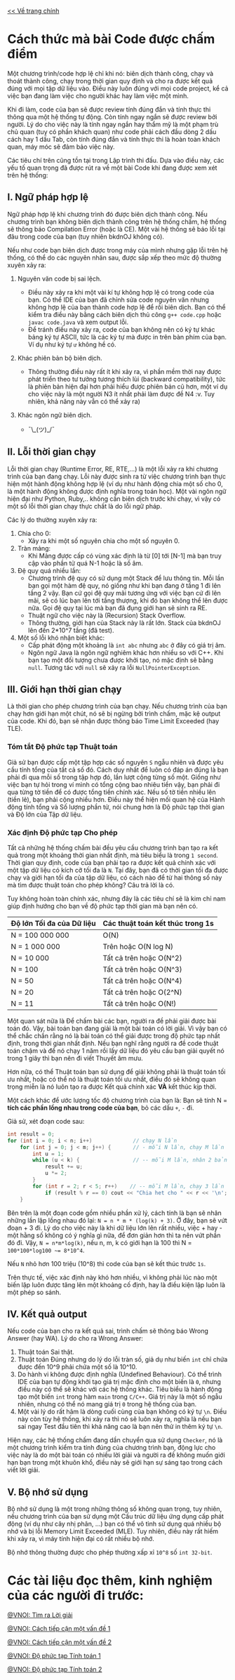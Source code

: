 [<< Về trang chính](../index.md)

# Cách thức mà bài Code được chấm điểm

Một chương trình/code hợp lệ chỉ khi nó: biên dịch thành công, chạy và thoát thành công, chạy trong thời gian quy định và cho ra được kết quả đúng với mọi tập dữ liệu vào. Điều này luôn đúng với mọi code project, kể cả việc bạn đang làm việc cho người khác hay làm việc một mình. 

Khi đi làm, code của bạn sẽ được review tính đúng đắn và tính thực thi thông qua một hệ thống tự động. Còn tính ngay ngắn sẽ được review bởi người. Lý do cho việc này là tính ngay ngắn hay thẩm mỹ là một phạm trù chủ quan (tuy có phần khách quan) như code phải cách đầu dòng 2 dấu cách hay 1 dấu Tab, còn tính đúng đắn và tính thực thi là hoàn toàn khách quan, máy móc sẽ đảm bảo việc này.

Các tiêu chí trên cũng tồn tại trong Lập trình thi đấu. Dựa vào điều này, các yếu tố quan trọng đã được rút ra về một bài Code khi đang được xem xét trên hệ thống:

## I. Ngữ pháp hợp lệ
Ngữ pháp hợp lệ khi chương trình đó được biên dịch thành công. Nếu chương trình bạn không biên dịch thành công trên hệ thống chấm, hệ thống sẽ thông báo Compilation Error (hoặc là CE). Một vài hệ thống sẽ báo lỗi tại đâu trong code của bạn (tuy nhiên bkdnOJ không có).

Nếu như code bạn biên dịch được trong máy của mình nhưng gặp lỗi trên hệ thống, có thể do các nguyên nhân sau, được sắp xếp theo mức độ thường xuyên xảy ra:
1. Nguyên văn code bị sai lệch.
    - Điều này xảy ra khi một vài kí tự không hợp lệ có trong code của bạn. Có thể IDE của bạn đã chỉnh sửa code nguyên văn nhưng không hợp lệ của bạn thành code hợp lệ để rồi biên dịch. Bạn có thể kiểm tra điều này bằng cách biên dịch thủ công `g++ code.cpp` hoặc `javac code.java` và xem output lỗi.
    - Để tránh điều này xảy ra, code của bạn không nên có ký tự khác bảng ký tự ASCII, tức là các ký tự mà được in trên bàn phím của bạn. Ví dụ như ký tự `ư` không hề có.

2. Khác phiên bản bộ biên dịch. 
    - Thông thường điều này rất ít khi xảy ra, vì phần mềm thời nay được phát triển theo tư tưởng tương thích lùi (backward compatibility), tức là phiên bản hiện đại hơn phải hiểu được phiên bản cũ hơn, một ví dụ cho việc này là một người N3 ít nhất phải làm được đề N4 :v. Tuy nhiên, khả năng này vẫn có thể xảy ra)

3. Khác ngôn ngữ biên dịch.
    - ¯\\\_(ツ)\_/¯

## II. Lỗi thời gian chạy
Lỗi thời gian chạy (Runtime Error, RE, RTE,...) là một lỗi xảy ra khi chương trình của bạn đang chạy. Lỗi này được sinh ra từ việc chương trình bạn thực hiện một hành động không hợp lệ (ví dụ như hành động chia một số cho 0, là một hành động không được định nghĩa trong toán học). Một vài ngôn ngữ hiện đại như Python, Ruby,.. không cần biên dịch trước khi chạy, vì vậy có một số lỗi thời gian chạy thực chất là do lỗi ngữ pháp.

Các lý do thường xuyên xảy ra:
1. Chia cho 0:
    - Xảy ra khi một số nguyên chia cho một số nguyên 0.
2. Tràn mảng:
    - Khi Mảng được cấp có vùng xác định là từ \[0\] tới \[N-1\] mà bạn truy cập vào phần tử quá N-1 hoặc là số âm.
3. Đệ quy quá nhiều lần:
    - Chương trình đệ quy có sử dụng một Stack để lưu thông tin. Mỗi lần bạn gọi một hàm đệ quy, nó giống như khi bạn đang ở tầng 1 đi lên tầng 2 vậy. Bạn cứ gọi đệ quy mãi tương ứng với việc bạn cứ đi lên mãi, sẽ có lúc bạn lên tới tầng thượng, khi đó bạn không thể lên được nữa. Gọi đệ quy tại lúc mà bạn đã đụng giới hạn sẽ sinh ra RE.
    - Thuật ngữ cho việc này là (Recursion) Stack Overflow.
    - Thông thường, giới hạn của Stack này là rất lớn. Stack của bkdnOJ lên đến 2*10^7 tầng (đã test).
4. Một số lỗi khó nhận biết khác:
    - Cấp phát động một khoảng là `int abc` nhưng `abc` ở đây có giá trị âm.
    - Ngôn ngữ Java là ngôn ngữ nghiêm khác hơn nhiều so với C++. Khi bạn tạo một đối tượng chưa được khởi tạo, nó mặc định sẽ bằng `null`. Tương tác với `null` sẽ xảy ra lỗi `NullPointerException`.

## III. Giới hạn thời gian chạy
Là thời gian cho phép chương trình của bạn chạy. Nếu chương trình của bạn chạy hơn giới hạn một chút, nó sẽ bị ngừng bởi trình chấm, mặc kệ output của code. Khi đó, bạn sẽ nhận được thông báo Time Limit Exceeded (hay TLE).

### Tóm tắt Độ phức tạp Thuật toán
Giả sử bạn được cấp một tập hợp các số nguyên `S` ngẫu nhiên và được yêu cầu tính tổng của tất cả số đó. Cách duy nhất để luôn có đáp án đúng là bạn phải đi qua mỗi số trong tập hợp đó, lần lượt cộng từng số một. Giống như việc bạn tự hỏi trong ví mình có tổng cộng bao nhiêu tiền vậy, bạn phải đi qua từng tờ tiền để có được tổng tiền chính xác. Nếu số tờ tiền nhiều lên (tiền lẻ), bạn phải cộng nhiều hơn. Điều này thể hiện mối quan hệ của Hành động tính tổng và Số lượng phần tử, nói chung hơn là Độ phức tạp thời gian và Độ lớn của Tập dữ liệu.

### Xác định Độ phức tạp Cho phép
Tất cả những hệ thống chấm bài đều yêu cầu chương trình bạn tạo ra kết quả trong một khoảng thời gian nhất định, mà tiêu biểu là trong `1 second`. Thời gian quy định, code của bạn phải tạo ra được kết quả chính xác với một tập dữ liệu có kích cỡ tối đa là `N`. Tại đây, bạn đã có thời gian tối đa được chạy và giới hạn tối đa của tập dữ liệu, có cách nào để từ hai thông số này mà tìm được thuật toán cho phép không? Câu trả lời là có.

Tuy không hoàn toàn chính xác, nhưng đây là các tiêu chí sẽ là kim chỉ nam giúp định hướng cho bạn về độ phức tạp thời gian mà bạn nên có.

| Độ lớn Tối đa của Dữ liệu | Các thuật toán kết thúc trong 1s |
|---------------------------|----------------------------------|
| N = 100 000 000           | O(N)                             |
| N = 1 000 000             | Trên hoặc O(N log N)             |
| N = 10 000                | Tất cả trên hoặc O(N^2)          |
| N = 100                   | Tất cả trên hoặc O(N^3)          |
| N = 50                    | Tất cả trên hoặc O(N^4)          |
| N = 20                    | Tất cả trên hoặc O(2^N)          |
| N = 11                    | Tất cả trên hoặc O(N!)           |

Một quan sát nữa là Để chấm bài các bạn, người ra đề phải giải được bài toán đó. Vậy, bài toán bạn đang giải là một bài toán có lời giải. Vì vậy bạn có thể chắc chắn rằng nó là bài toán có thể giải được trong độ phức tạp nhất định, trong thời gian nhất định. Nếu bạn nghĩ rằng người ra đề code thuật toán chậm và để nó chạy 1 năm rồi lấy dữ liệu đó yêu cầu bạn giải quyết nó trong 1 giây thì bạn nên đi viết Thuyết âm mưu.

Hơn nữa, có thể Thuật toán bạn sử dụng để giải không phải là thuật toán tối ưu nhất, hoặc có thể nó là thuật toán tối ưu nhất, điều đó sẽ không quan trọng miễn là nó luôn tạo ra được Kết quả chính xác **VÀ** kết thúc kịp thời.

Một cách khác để ước lượng tốc độ chương trình của bạn là: 
Bạn sẽ tính N = **tích các phần lồng nhau trong code của bạn**, bỏ các dấu `+`, `-` đi.

Giả sử, xét đoạn code sau:
```cpp
int result = 0;
for (int i = 0; i < n; i++)             // chạy N lần
    for (int j = 0; j < m; j++) {       // - mỗi N lần, chạy M lần           
        int u = 1;
        while (u < k) {                 // -- mỗi M lần, nhân 2 bản thân lên cho đến K => chạy log2 của K lần
            result += u;
            u *= 2;
        }
        for (int r = 2; r < 5; r++)    // -- mỗi M lần, chạy 3 lần
            if (result % r == 0) cout << "Chia het cho " << r << '\n';
    }
```

Bên trên là một đoạn code gồm nhiều phần xử lý, cách tính là bạn sẽ nhân những lần lặp lồng nhau đó lại: `N = n * m * (log(k) + 3)`.
Ở đây, bạn sẽ vứt đoạn + 3 đi. Lý do cho việc này là khi dữ liệu lớn lên rất nhiều, việc + hay - một hằng số không có ý nghĩa gì nữa, để đơn giản hơn thì ta nên vứt phần đó đi.
Vậy, `N = n*m*log(k)`, nếu n, m, k có giới hạn là 100 thì N = `100*100*log100 ~= 8*10^4`.

Nếu `N` nhỏ hơn 100 triệu (10^8) thì code của bạn sẽ kết thúc trước `1s`.

Trên thực tế, việc xác định này khó hơn nhiều, vì không phải lúc nào một biến lặp luôn được tăng lên một khoảng cố định, hay là điều kiện lặp luôn là một phép so sánh.

## IV. Kết quả output
Nếu code của bạn cho ra kết quả sai, trình chấm sẽ thông báo Wrong Answer (hay WA). Lý do cho ra Wrong Answer:
1. Thuật toán Sai thật.
2. Thuật toán Đúng nhưng do lý do lỗi tràn số, giả dụ như biến `int` chỉ chứa được đến 10^9 phải chứa một số là 10^10.
3. Do hành vi không được định nghĩa (Undefined Behaviour). Có thể trình IDE của bạn tự động khởi tạo giá trị mặc định cho một biến là `0`, nhưng điều này có thể sẽ khác với các hệ thống khác. Tiêu biểu là hành động tạo một biến `int` trong hàm `main` trong `C/C++`. Giá trị này là một số ngẫu nhiên, nhưng có thể nó mang giá trị `0` trong hệ thống của bạn.
4. Một vài lý do rất hãm là dòng cuối cùng của bạn không có ký tự `\n`. Điều này còn tùy hệ thống, khi xảy ra thì nó sẽ luôn xảy ra, nghĩa là nếu bạn sai ngay Test đầu tiên thì khả năng cao là bạn nên thử in thêm ký tự `\n`.

Hiện nay, các hệ thống chấm đang dần chuyển qua sử dụng `Checker`, nó là một chương trình kiểm tra tính đúng của chương trình bạn, động lực cho việc này là do một bài toán có nhiều lời giải và người ra đề không muốn giới hạn bạn trong một khuôn khổ, điều này sẽ giới hạn sự sáng tạo trong cách viết lời giải.

## V. Bộ nhớ sử dụng
Bộ nhớ sử dụng là một trong những thông số không quan trọng, tuy nhiên, nếu chương trình của bạn sử dụng một Cấu trúc dữ liệu ứng dụng cấp phát động (ví dụ như cây nhị phân, ...) bạn có thể vô tình sử dụng quá nhiều bộ nhớ và bị lỗi Memory Limit Exceeded (MLE). Tuy nhiên, điều này rất hiếm khi xảy ra, vì máy tính hiện đại có rất nhiều bộ nhớ.

Bộ nhớ thông thường được cho phép thường xấp xỉ `10^8` số `int 32-bit`.

# Các tài liệu đọc thêm, kinh nghiệm của các người đi trước:
[@VNOI: Tìm ra Lời giải](https://vnoi.info/wiki/translate/topcoder/How-to-Find-a-Solution.md)

[@VNOI: Cách tiếp cận một vấn đề 1](https://vnoi.info/wiki/translate/topcoder/Planning-an-Approach-to-a-Topcoder-Problem-Part-1.md)

[@VNOI: Cách tiếp cận một vấn đề 2](https://vnoi.info/wiki/translate/topcoder/Planning-an-Approach-to-a-Topcoder-Problem-Part-2)

[@VNOI: Độ phức tạp Tính toán 1](https://vnoi.info/wiki/translate/topcoder/Computational-Complexity-Section-1.md)

[@VNOI: Độ phức tạp Tính toán 2](https://vnoi.info/wiki/translate/topcoder/Computational-Complexity-Section-2)
